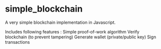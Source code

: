 # simple_blockchain
A very simple blockchain implementation in Javascript.

Includes following features :
Simple proof-of-work algorithm
Verify blockchain (to prevent tampering)
Generate wallet (private/public key)
Sign transactions
